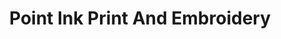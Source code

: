 ---
title: "Point Ink Print And Embroidery"
url: /llantwit-major/point-ink-print-and-embroidery/
shop: Kopieren
---